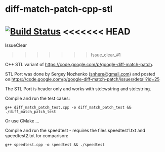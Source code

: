 diff-match-patch-cpp-stl
========================

[![Build Status](https://travis-ci.org/jiwoongs/diff-match-patch-cpp-stl.png)](https://travis-ci.org/leutloff/diff-match-patch-cpp-stl)
<<<<<<< HEAD
=======

IssueClear
>>>>>>> Issue_clear_#1

C++ STL variant of https://code.google.com/p/google-diff-match-patch.

STL Port was done by Sergey Nozhenko (snhere@gmail.com) and posted on
https://code.google.com/p/google-diff-match-patch/issues/detail?id=25

The STL Port is header only and works with std::wstring and std::string.

Compile and run the test cases:

    g++ diff_match_patch_test.cpp -o diff_match_patch_test && ./diff_match_patch_test

Or use CMake ...

Compile and run the speedtest - requires the files speedtest1.txt and speedtest2.txt for comparison:

    g++ speedtest.cpp -o speedtest && ./speedtest
